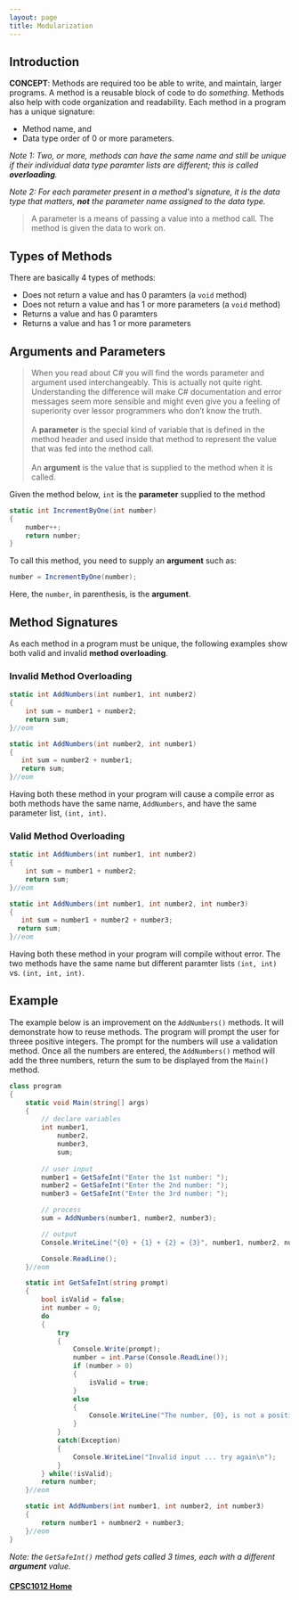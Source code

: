 ```yaml
---
layout: page
title: Modularization
---
```

## Introduction
**CONCEPT**: Methods are required too be able to write, and maintain, larger programs. A method is a reusable block of code to do _something_. Methods also help with code organization and readability. Each method in a program has a unique signature:
*  Method name, and
*  Data type order of 0 or more parameters.

_Note 1: Two, or more, methods can have the same name and still be unique if their individual data type paramter lists are different; this is called **overloading**._

_Note 2: For each parameter present in a method's signature, it is the data type that matters, **not** the parameter name assigned to the data type._

> A parameter is a means of passing a value into a method call. The method is given the data to work on.

## Types of Methods
There are basically 4 types of methods:
*  Does not return a value and has 0 paramters (a `void` method)
*  Does not return a value and has 1 or more parameters (a `void` method)
*  Returns a value and has 0 paramters
*  Returns a value and has 1 or more parameters

## Arguments and Parameters
> When you read about C# you will find the words parameter and argument used interchangeably. This is actually not quite right. Understanding the difference will make C# documentation and error messages seem more sensible and might even give you a feeling of superiority over lessor programmers who don’t know the truth.<br><br>
A **parameter** is the special kind of variable that is defined in the method header and used inside that method to represent the value that was fed into the method call.<br><br>
An **argument** is the value that is supplied to the method when it is called.

Given the method below, `int` is the **parameter** supplied to the method

```csharp
static int IncrementByOne(int number)
{
    number++;
    return number;
}
```

To call this method, you need to supply an **argument** such as:

```csharp
number = IncrementByOne(number);
```

Here, the `number`, in parenthesis, is the **argument**.

## Method Signatures
As each method in a program must be unique, the following examples show both valid and invalid **method overloading**.

### Invalid Method Overloading

```csharp
static int AddNumbers(int number1, int number2)
{
    int sum = number1 + number2;
    return sum;
}//eom

static int AddNumbers(int number2, int number1)
{
   int sum = number2 + number1;
   return sum;
}//eom
```

Having both these method in your program will cause a compile error as both methods have the same name, `AddNumbers`, and have the same parameter list, `(int, int)`.

### Valid Method Overloading

```csharp
static int AddNumbers(int number1, int number2)
{
    int sum = number1 + number2;
    return sum;
}//eom

static int AddNumbers(int number1, int number2, int number3)
{
   int sum = number1 + number2 + number3;
  return sum;
}//eom
```

Having both these method in your program will compile without error. The two methods have the same name but different paramter lists `(int, int)` vs. `(int, int, int)`.


## Example
The example below is an improvement on the `AddNumbers()` methods. It will demonstrate how to reuse methods. The program will prompt the user for threee positive integers. The prompt for the numbers will use a validation method. Once all the numbers are entered, the `AddNumbers()` method will add the three numbers, return the sum to be displayed from the `Main()` method.

```csharp
class program
{
    static void Main(string[] args)
    {
        // declare variables
        int number1,
            number2,
            number3,
            sum;
        
        // user input
        number1 = GetSafeInt("Enter the 1st number: ");
        number2 = GetSafeInt("Enter the 2nd number: ");
        number3 = GetSafeInt("Enter the 3rd number: ");

        // process
        sum = AddNumbers(number1, number2, number3);

        // output
        Console.WriteLine("{0} + {1} + {2} = {3}", number1, number2, number3, sum);

        Console.ReadLine();
    }//eom

    static int GetSafeInt(string prompt)
    {
        bool isValid = false;
        int number = 0;
        do
        {
            try
            {
                Console.Write(prompt);
                number = int.Parse(Console.ReadLine());
                if (number > 0)
                {
                    isValid = true;
                }
                else
                {
                    Console.WriteLine("The number, {0}, is not a positive integer ... try again", number)
                }
            }
            catch(Exception)
            {
                Console.WriteLine("Invalid input ... try again\n");
            }
        } while(!isValid);
        return number;
    }//eom

    static int AddNumbers(int number1, int number2, int number3)
    {
        return number1 + numbner2 + number3;
    }//eom
}
```

_Note: the `GetSafeInt()` method gets called 3 times, each with a different **argument** value._

#### [CPSC1012 Home](../)